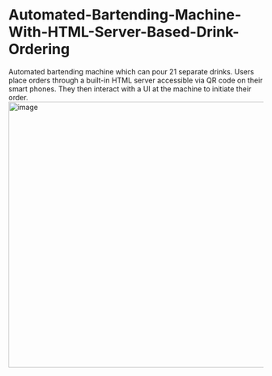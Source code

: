 # Automated-Bartending-Machine-With-HTML-Server-Based-Drink-Ordering
Automated bartending machine which can pour 21 separate drinks. Users place orders through a built-in HTML server accessible via QR code on their smart phones. They then interact with a UI at the machine to initiate their order.
<img width="526" alt="image" src="https://github.com/Wesley-Niswander/Automated-Bartending-Machine-With-HTML-Server-Based-Drink-Ordering/assets/147947724/5eb500ab-b180-4fff-b682-8d4a9a28c6c5">
